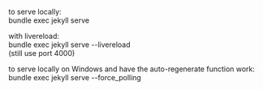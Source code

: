 to serve locally:\
bundle exec jekyll serve

with livereload:\
bundle exec jekyll serve --livereload\
(still use port 4000)

to serve locally on Windows and have the auto-regenerate function work:\
bundle exec jekyll serve --force_polling
